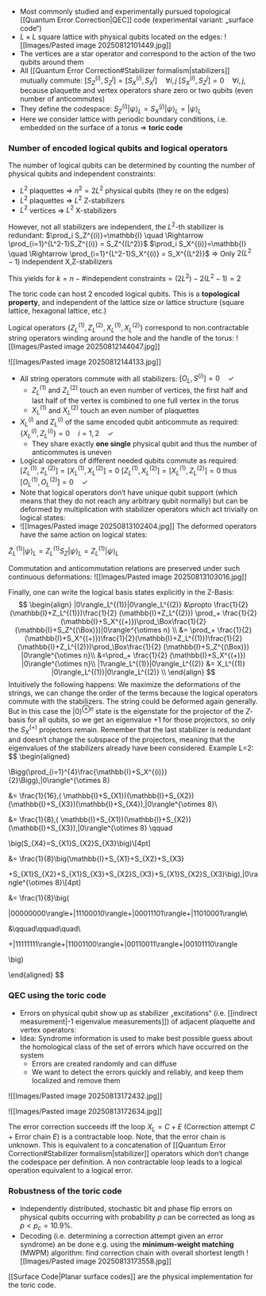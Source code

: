 - Most commonly studied and experimentally pursued topological [[Quantum Error Correction|QEC]] code (experimental variant: „surface code“)
- $L \times L$ square lattice with physical qubits located on the edges:
![[Images/Pasted image 20250812101449.jpg]]
- The vertices are a star operator and correspond to the action of the two qubits around them
- All [[Quantum Error Correction#Stabilizer formalism|stabilizers]] mutually commute:
	$[S_Z^{(i)},S_Z^{j}]=[S_X^{(i)},S_X^{j}] \quad \forall i,j$ 
	$[S_X^{(i)},S_Z^{j}]=0 \quad \forall i,j$, because plaquette and vertex operators share zero or two qubits (even number of anticommutes)
- They define the codespace: $S_Z^{(i)}|\psi\rangle_L=S_X^{(j)}|\psi\rangle_L=|\psi\rangle_L$
- Here we consider lattice with periodic boundary conditions, i.e. embedded on the surface of a torus $\Rightarrow$ **toric code**
### Number of encoded logical qubits and logical operators
The number of logical qubits can be determined by counting the number of physical qubits and independent constraints:
- $L^2$ plaquettes $\Rightarrow$ $n^2=2L^2$ physical qubits (they re on the edges)
- $L^2$ plaquettes $\Rightarrow$ $L^2$ Z-stabilizers
- $L^2$ vertices $\Rightarrow$ $L^2$ X-stabilizers

However, not all stabilizers are independent, the $L^2$-th stabilizer is redundant:
$\prod_i S_Z^{(i)}=\mathbb{I} \quad \Rightarrow \prod_{i=1}^{L^2-1}S_Z^{(i)} = S_Z^{(L^2)}$
$\prod_i S_X^{(i)}=\mathbb{I} \quad \Rightarrow \prod_{i=1}^{L^2-1}S_X^{(i)} = S_X^{(L^2)}$
$\Rightarrow$ Only $2(L^2-1)$ independent X,Z-stabilizers

This yields for $k=n-\text{\# independent constraints}=(2L^2)-2(L^2-1)=2$

The toric code can host 2 encoded logical qubits. This is a **topological property**, and independent of the lattice size or lattice structure (square lattice, hexagonal lattice, etc.)

Logical operators $\{Z_L^{(1)},Z_L^{(2)},X_L^{(1)},X_L^{(2)}\}$ correspond to non.contractable string operators winding around the hole and the handle of the torus:
![[Images/Pasted image 20250812144047.jpg]]

![[Images/Pasted image 20250812144133.jpg]]

- All string operators commute with all stabilizers: $[O_L,S^{(i)}]=0 \quad \checkmark$
	- $Z_L^{(1)}$ and $Z_L^{(2)}$ touch an even number of vertices, the first half and last half of the vertex is combined to one full vertex in the torus
	- $X_L^{(1)}$ and $X_L^{(2)}$ touch an even number of plaquettes
- $X_L^{(i)}$ and $Z_L^{(i)}$ of the same encoded qubit anticommute as required: $\{X_L^{(i)},Z_L^{(i)}\}=0 \quad i=1,2 \quad \checkmark$
	- They share exactly **one single** physical qubit and thus the number of anticommutes is uneven
- Logical operators of different needed qubits commute as required:
	$[Z_L^{(1)},Z_L^{(2)}]=[X_L^{(1)},X_L^{(2)}]=0$
	$[Z_L^{(1)},X_L^{(2)}]=[X_L^{(1)},Z_L^{(2)}]=0$
	thus $[O_L^{(1)},O_L^{(2)}]=0 \quad \checkmark$
- Note that logical operators don‘t have unique qubit support (which means that they do not reach any arbitrary qubit normally) but can be deformed by multiplication with stabilizer operators which act trivially on logical states:
- ![[Images/Pasted image 20250813102404.jpg]]
The deformed operators have the same action on logical states:

$\tilde{Z}_L^{(1)}|\psi\rangle_L=Z_L^{(1)}S_Z|\psi\rangle_L=Z_L^{(1)}|\psi\rangle_L$

Commutation and anticommutation relations are preserved under such continuous deformations:
![[Images/Pasted image 20250813103016.jpg]]

Finally, one can write the logical basis states explicitly in the Z-Basis:
$$
\begin{align}
|0\rangle_L^{(1)}|0\rangle_L^{(2)} &\propto \frac{1}{2} (\mathbb{I}+Z_L^{(1)})\frac{1}{2} (\mathbb{I}+Z_L^{(2)}) \prod_+ \frac{1}{2} (\mathbb{I}+S_X^{(+)})\prod_\Box\frac{1}{2} (\mathbb{I}+S_Z^{(\Box)})|0\rangle^{\otimes n} \\
&= \prod_+ \frac{1}{2} (\mathbb{I}+S_X^{(+)})\frac{1}{2}(\mathbb{I}+Z_L^{(1)})\frac{1}{2} (\mathbb{I}+Z_L^{(2)})\prod_\Box\frac{1}{2} (\mathbb{I}+S_Z^{(\Box)}) |0\rangle^{\otimes n}\\
&=\prod_+ \frac{1}{2} (\mathbb{I}+S_X^{(+)}) |0\rangle^{\otimes n}\\
|1\rangle_L^{(1)}|0\rangle_L^{(2)} &= X_L^{(1)} |0\rangle_L^{(1)}|0\rangle_L^{(2)} \\
\end{align}
$$
Intuitively the following happens: We maximize the deformations of the strings, we can change the order of the terms because the logical operators commute with the stabilizers. The string could be deformed again generally. But in this case the $|0\rangle^{\otimes n}$ state is the eigenstate for the projector of the $Z$-basis for all qubits, so we get an eigenvalue +1 for those projectors, so only the $S_X^{(+)}$ projectors remain. Remember that the last stabilizer is redundant and doesn‘t change the subspace of the projectors, meaning that the eigenvalues of the stabilizers already have been considered.
Example L=2:
$$
\begin{aligned}

\Bigg(\prod_{i=1}^{4}\frac{\mathbb{I}+S_X^{(i)}}{2}\Bigg)\,|0\rangle^{\otimes 8}

&= \frac{1}{16}\,( \mathbb{I}+S_{X1})(\mathbb{I}+S_{X2})(\mathbb{I}+S_{X3})(\mathbb{I}+S_{X4})\,|0\rangle^{\otimes 8}\\

&= \frac{1}{8}\,( \mathbb{I}+S_{X1})(\mathbb{I}+S_{X2})(\mathbb{I}+S_{X3})\,|0\rangle^{\otimes 8} \qquad

\big(S_{X4}=S_{X1}S_{X2}S_{X3}\big)\\[4pt]

&= \frac{1}{8}\big(\mathbb{I}+S_{X1}+S_{X2}+S_{X3}

+S_{X1}S_{X2}+S_{X1}S_{X3}+S_{X2}S_{X3}+S_{X1}S_{X2}S_{X3}\big)\,|0\rangle^{\otimes 8}\\[4pt]

&= \frac{1}{8}\big(

|00000000\rangle+|11100010\rangle+|00011101\rangle+|11010001\rangle\\

&\qquad\qquad\quad\ 

+|11111111\rangle+|11001100\rangle+|00110011\rangle+|00101110\rangle

\big)

\end{aligned}
$$

### QEC using the toric code
- Errors on physical qubit show up as stabilizer „excitations“ (i.e. [[indirect measurement|-1 eigenvalue measurements]]) of adjacent plaquette and vertex operators:
- Idea: Syndrome information is used to make best possible guess about the homological class of the set of errors which have occurred on the system
	- Errors are created randomly and can diffuse
	- We want to detect the errors quickly and reliably, and keep them localized and remove them

![[Images/Pasted image 20250813172432.jpg]]

![[Images/Pasted image 20250813172634.jpg]]

The error correction succeeds iff the loop $X_L=C+E$ (Correction attempt $C$ + Error chain $E$) is a contractable loop. Note, that the error chain is unknown. This is equivalent to a concatenation of [[Quantum Error Correction#Stabilizer formalism|stabilizer]] operators which don‘t change the codespace per definition. A non contractable loop leads to a logical operation equivalent to a logical error.
### Robustness of the toric code
- Independently distributed, stochastic bit and phase flip errors on physical qubits occurring with probability $p$ can be corrected as long as $p<p_c=10.9\%$.
- Decoding (i.e. determining a correction attempt given an error syndrome) an be done e.g. using the **minimum-weight matching** (MWPM) algorithm: find correction chain with overall shortest length
![[Images/Pasted image 20250813173558.jpg]]


[[Surface Code|Planar surface codes]] are the physical implementation for the toric code.